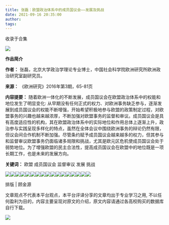 ```yaml
---
title: 张磊：欧盟政治体系中的成员国议会——发展及挑战
date: 2021-09-16 20:35:00
author: 
tags: 
---
```



收录于合集

![](/images/536/2.gif)

  

**作品简介**

 **作者：** 张磊，北京大学政治学理论专业博士，中国社会科学院欧洲研究所欧洲政治研究室副研究员。

 **来源：** 《欧洲研究》2016年第3期，65-81页

 **内容提要：** 随着欧洲一体化的不断发展，成员国议会在欧盟政治体系中的权能和地位发生了明显变化:
从早期没有任何正式的权力、对欧洲事务缺乏参与，逐渐发展到成员国议会的权能不断增强，开始希望积极地参与欧盟的政策制定过程，对欧盟事务的兴趣也越来越浓厚，不断加强对欧盟事务的监督和审议。成员国议会是具有高度适应性的机构，其在欧盟政治体系中的实际地位和作用总体上逐渐上升，政治参与实践呈现多样化的特点，虽然在全体会议中围绕欧洲事务的辩论仍然有限，但议会间合作机制不断加强。尽管条约赋予成员国议会越来越多的权力，但其参与和监督审议欧盟事务仍面临诸多局限和挑战，尤其是欧元区危机使成员国议会处于弱势地位。为了增强欧盟的民主合法性，提高成员国议会在欧盟中的地位既是一项长期工作，也是未来的发展方向。

 **关键词：** 欧盟 成员国议会 监督审议 发展 挑战  

  

![](/images/536/3.jpeg)![](/images/536/4.jpeg)![](/images/536/5.jpeg)![](/images/536/6.jpeg)![](/images/536/7.jpeg)![](/images/536/8.jpeg)![](/images/536/9.jpeg)![](/images/536/10.jpeg)![](/images/536/11.jpeg)![](/images/536/12.jpeg)![](/images/536/13.jpeg)![](/images/536/14.jpeg)![](/images/536/15.jpeg)![](/images/536/16.jpeg)![](/images/536/17.jpeg)![](/images/536/18.jpeg)![](/images/536/19.jpeg)

  

排版 | 顾金源

文章观点不代表本平台观点，本平台评译分享的文章均出于专业学习之用, 不以任何盈利为目的，内容主要呈现对原文的介绍，原文内容请通过各高校购买的数据库自行下载。

![](/images/536/20.gif)

